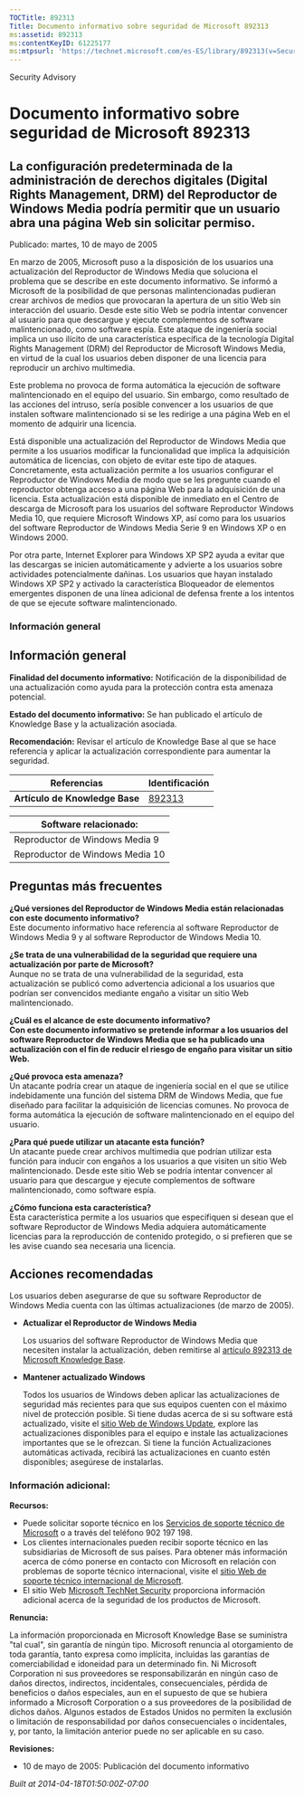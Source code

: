 ```yaml
---
TOCTitle: 892313
Title: Documento informativo sobre seguridad de Microsoft 892313
ms:assetid: 892313
ms:contentKeyID: 61225177
ms:mtpsurl: 'https://technet.microsoft.com/es-ES/library/892313(v=Security.10)'
---
```


Security Advisory

Documento informativo sobre seguridad de Microsoft 892313
=========================================================

La configuración predeterminada de la administración de derechos digitales (Digital Rights Management, DRM) del Reproductor de Windows Media podría permitir que un usuario abra una página Web sin solicitar permiso.
----------------------------------------------------------------------------------------------------------------------------------------------------------------------------------------------------------------------

Publicado: martes, 10 de mayo de 2005

En marzo de 2005, Microsoft puso a la disposición de los usuarios una actualización del Reproductor de Windows Media que soluciona el problema que se describe en este documento informativo. Se informó a Microsoft de la posibilidad de que personas malintencionadas pudieran crear archivos de medios que provocaran la apertura de un sitio Web sin interacción del usuario. Desde este sitio Web se podría intentar convencer al usuario para que descargue y ejecute complementos de software malintencionado, como software espía. Este ataque de ingeniería social implica un uso ilícito de una característica específica de la tecnología Digital Rights Management (DRM) del Reproductor de Microsoft Windows Media, en virtud de la cual los usuarios deben disponer de una licencia para reproducir un archivo multimedia.

Este problema no provoca de forma automática la ejecución de software malintencionado en el equipo del usuario. Sin embargo, como resultado de las acciones del intruso, sería posible convencer a los usuarios de que instalen software malintencionado si se les redirige a una página Web en el momento de adquirir una licencia.

Está disponible una actualización del Reproductor de Windows Media que permite a los usuarios modificar la funcionalidad que implica la adquisición automática de licencias, con objeto de evitar este tipo de ataques. Concretamente, esta actualización permite a los usuarios configurar el Reproductor de Windows Media de modo que se les pregunte cuando el reproductor obtenga acceso a una página Web para la adquisición de una licencia. Esta actualización está disponible de inmediato en el Centro de descarga de Microsoft para los usuarios del software Reproductor Windows Media 10, que requiere Microsoft Windows XP, así como para los usuarios del software Reproductor de Windows Media Serie 9 en Windows XP o en Windows 2000.

Por otra parte, Internet Explorer para Windows XP SP2 ayuda a evitar que las descargas se inicien automáticamente y advierte a los usuarios sobre actividades potencialmente dañinas. Los usuarios que hayan instalado Windows XP SP2 y activado la característica Bloqueador de elementos emergentes disponen de una línea adicional de defensa frente a los intentos de que se ejecute software malintencionado.

### Información general

Información general
-------------------

**Finalidad del documento informativo:** Notificación de la disponibilidad de una actualización como ayuda para la protección contra esta amenaza potencial.

**Estado del documento informativo:** Se han publicado el artículo de Knowledge Base y la actualización asociada.

**Recomendación:** Revisar el artículo de Knowledge Base al que se hace referencia y aplicar la actualización correspondiente para aumentar la seguridad.

| Referencias                    | Identificación                                   |
|--------------------------------|--------------------------------------------------|
| **Artículo de Knowledge Base** | [892313](http://support.microsoft.com/kb/892313) |

| Software relacionado:           |
|---------------------------------|
| Reproductor de Windows Media 9  |
| Reproductor de Windows Media 10 |

Preguntas más frecuentes
------------------------

**¿Qué versiones del Reproductor de Windows Media están relacionadas con este documento informativo?**  
Este documento informativo hace referencia al software Reproductor de Windows Media 9 y al software Reproductor de Windows Media 10.

**¿Se trata de una vulnerabilidad de la seguridad que requiere una actualización por parte de Microsoft?**  
Aunque no se trata de una vulnerabilidad de la seguridad, esta actualización se publicó como advertencia adicional a los usuarios que podrían ser convencidos mediante engaño a visitar un sitio Web malintencionado.

**¿Cuál es el alcance de este documento informativo?**  
**Con este documento informativo se pretende informar a los usuarios del software Reproductor de Windows Media que se ha publicado una actualización con el fin de reducir el riesgo de engaño para visitar un sitio Web.**

**¿Qué provoca esta amenaza?**  
Un atacante podría crear un ataque de ingeniería social en el que se utilice indebidamente una función del sistema DRM de Windows Media, que fue diseñado para facilitar la adquisición de licencias comunes. No provoca de forma automática la ejecución de software malintencionado en el equipo del usuario.

**¿Para qué puede utilizar un atacante esta función?**  
Un atacante puede crear archivos multimedia que podrían utilizar esta función para inducir con engaños a los usuarios a que visiten un sitio Web malintencionado. Desde este sitio Web se podría intentar convencer al usuario para que descargue y ejecute complementos de software malintencionado, como software espía.

**¿Cómo funciona esta característica?**  
Esta característica permite a los usuarios que especifiquen si desean que el software Reproductor de Windows Media adquiera automáticamente licencias para la reproducción de contenido protegido, o si prefieren que se les avise cuando sea necesaria una licencia.

Acciones recomendadas
---------------------

Los usuarios deben asegurarse de que su software Reproductor de Windows Media cuenta con las últimas actualizaciones (de marzo de 2005).

-   **Actualizar el Reproductor de Windows Media**

    Los usuarios del software Reproductor de Windows Media que necesiten instalar la actualización, deben remitirse al [artículo 892313 de Microsoft Knowledge Base](http://support.microsoft.com/kb/892313).

-   **Mantener actualizado Windows**

    Todos los usuarios de Windows deben aplicar las actualizaciones de seguridad más recientes para que sus equipos cuenten con el máximo nivel de protección posible. Si tiene dudas acerca de si su software está actualizado, visite el [sitio Web de Windows Update](http://windowsupdate.microsoft.com/), explore las actualizaciones disponibles para el equipo e instale las actualizaciones importantes que se le ofrezcan. Si tiene la función Actualizaciones automáticas activada, recibirá las actualizaciones en cuanto estén disponibles; asegúrese de instalarlas.

### Información adicional:

**Recursos:**

-   Puede solicitar soporte técnico en los [Servicios de soporte técnico de Microsoft](http://support.microsoft.com/default.aspx?scid=fh;es-es;incidentsubmit) o a través del teléfono 902 197 198.
-   Los clientes internacionales pueden recibir soporte técnico en las subsidiarias de Microsoft de sus países. Para obtener más información acerca de cómo ponerse en contacto con Microsoft en relación con problemas de soporte técnico internacional, visite el [sitio Web de soporte técnico internacional de Microsoft](http://go.microsoft.com/fwlink/?linkid=21155).
-   El sitio Web [Microsoft TechNet Security](http://www.microsoft.com/spain/technet/seguridad/default.asp) proporciona información adicional acerca de la seguridad de los productos de Microsoft.

**Renuncia:**

La información proporcionada en Microsoft Knowledge Base se suministra "tal cual", sin garantía de ningún tipo. Microsoft renuncia al otorgamiento de toda garantía, tanto expresa como implícita, incluidas las garantías de comerciabilidad e idoneidad para un determinado fin. Ni Microsoft Corporation ni sus proveedores se responsabilizarán en ningún caso de daños directos, indirectos, incidentales, consecuenciales, pérdida de beneficios o daños especiales, aun en el supuesto de que se hubiera informado a Microsoft Corporation o a sus proveedores de la posibilidad de dichos daños. Algunos estados de Estados Unidos no permiten la exclusión o limitación de responsabilidad por daños consecuenciales o incidentales, y, por tanto, la limitación anterior puede no ser aplicable en su caso.

**Revisiones:**

-   10 de mayo de 2005: Publicación del documento informativo

*Built at 2014-04-18T01:50:00Z-07:00*
